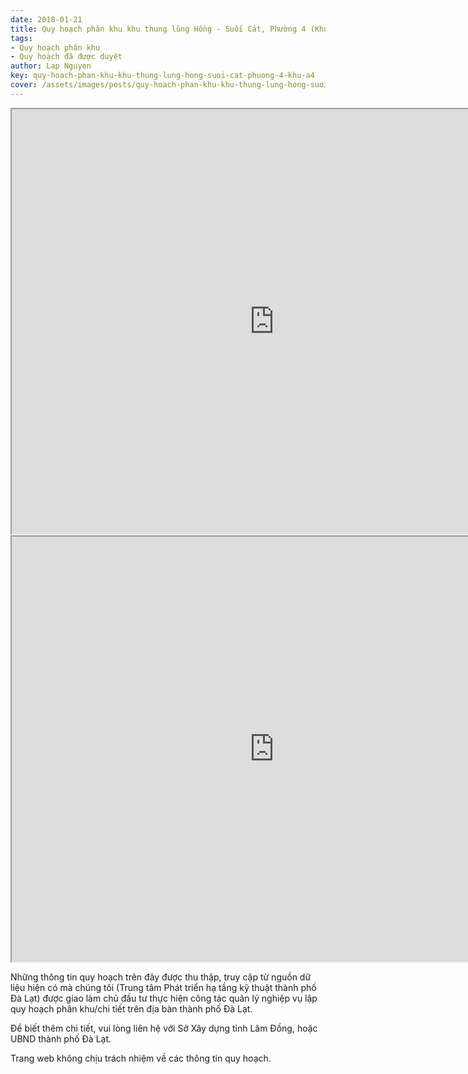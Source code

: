 ```yaml
---
date: 2018-01-21
title: Quy hoạch phân khu khu thung lũng Hồng - Suối Cát, Phường 4 (Khu A4)
tags:
- Quy hoạch phân khu
- Quy hoạch đã được duyệt
author: Lap Nguyen
key: quy-hoach-phan-khu-khu-thung-lung-hong-suoi-cat-phuong-4-khu-a4
cover: /assets/images/posts/quy-hoach-phan-khu-khu-thung-lung-hong-suoi-cat-phuong-4-khu-a4.png
---
```


<iframe src="https://drive.google.com/file/d/1UPgoGesdzNVZ_r9mqSVngirjq9TYb3ds/preview" width="840" height="680"></iframe>
<!--more-->
<iframe src="https://drive.google.com/file/d/16feLJOInVfO6y_oWdREeSCAiT55cpra9/preview" width="840" height="680"></iframe>

Những thông tin quy hoạch trên đây được thu thập, truy cập từ nguồn dữ liệu hiện có mà chúng tôi 
(Trung tâm Phát triển hạ tầng kỹ thuật thành phố Đà Lạt) được giao làm chủ đầu tư thực hiện công tác quản lý nghiệp vụ 
lập quy hoạch phân khu/chi tiết trên địa bàn thành phố Đà Lạt.

Để biết thêm chi tiết, vui lòng liên hệ với Sở Xây dựng tỉnh Lâm Đồng, hoặc UBND thành phố Đà Lạt.

Trang web không chịu trách nhiệm về các thông tin quy hoạch.